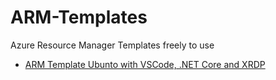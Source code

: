 # ARM-Templates
Azure Resource Manager Templates freely to use 

- <a href="https://github.com/SpectoLogic/ARM-Templates/tree/master/UbuntoXRDPVSCode/UbuntoXRDPVSCode">ARM Template Ubunto with VSCode, .NET Core and XRDP</a>
